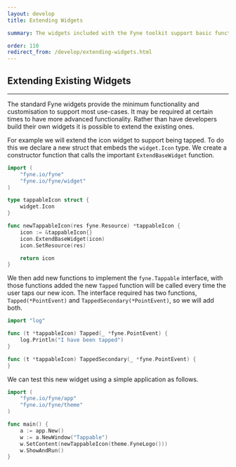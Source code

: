 ```yaml
---
layout: develop
title: Extending Widgets

summary: The widgets included with the Fyne toolkit support basic functionality and at some point you may need to add features for your application. This page shows how you can extend existing widgets to quickly add features without creating new custom widgets each time.

order: 110
redirect_from: /develop/extending-widgets.html
---
```


## Extending Existing Widgets
---

The standard Fyne widgets provide the minimum functionality and customisation
to support most use-cases. It may be required at certain times to have more
advanced functionality. Rather than have developers build their own widgets
it is possible to extend the existing ones.

For example we will extend the icon widget to support being tapped. To do this
we declare a new struct that embeds the `widget.Icon` type. We create a
constructor function that calls the important `ExtendBaseWidget` function.

```go
import (
	"fyne.io/fyne"
	"fyne.io/fyne/widget"
)

type tappableIcon struct {
	widget.Icon
}

func newTappableIcon(res fyne.Resource) *tappableIcon {
	icon := &tappableIcon{}
	icon.ExtendBaseWidget(icon)
	icon.SetResource(res)

	return icon
}
```

We then add new functions to implement the `fyne.Tappable` interface, with
those functions added the new `Tapped` function will be called every time the
user taps our new icon.  The interface required has two functions,
`Tapped(*PointEvent)` and `TappedSecondary(*PointEvent)`, so we will add both.

```go
import "log"

func (t *tappableIcon) Tapped(_ *fyne.PointEvent) {
	log.Println("I have been tapped")
}

func (t *tappableIcon) TappedSecondary(_ *fyne.PointEvent) {
}
```

We can test this new widget using a simple application as follows.

```go
import (
    "fyne.io/fyne/app"
    "fyne.io/fyne/theme"
)

func main() {
	a := app.New()
	w := a.NewWindow("Tappable")
	w.SetContent(newTappableIcon(theme.FyneLogo()))
	w.ShowAndRun()
}
```
